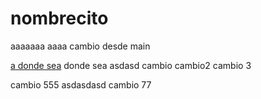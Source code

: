 # nombrecito
aaaaaaa aaaa
cambio desde main

[a donde sea](http://www.as.com)
donde sea
asdasd
cambio
cambio2
cambio 3

cambio 555
asdasdasd
cambio 77